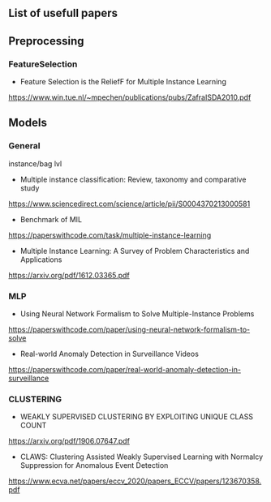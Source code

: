 ## List of usefull papers


## Preprocessing

### FeatureSelection

- Feature Selection is the ReliefF for Multiple Instance Learning

https://www.win.tue.nl/~mpechen/publications/pubs/ZafraISDA2010.pdf

## Models

### General

instance/bag lvl

- Multiple instance classification: Review, taxonomy and comparative study

https://www.sciencedirect.com/science/article/pii/S0004370213000581

- Benchmark of MIL

https://paperswithcode.com/task/multiple-instance-learning

- Multiple Instance Learning: A Survey of Problem Characteristics and Applications

https://arxiv.org/pdf/1612.03365.pdf

### MLP

- Using Neural Network Formalism to Solve Multiple-Instance Problems

https://paperswithcode.com/paper/using-neural-network-formalism-to-solve


- Real-world Anomaly Detection in Surveillance Videos

https://paperswithcode.com/paper/real-world-anomaly-detection-in-surveillance


### CLUSTERING

- WEAKLY SUPERVISED CLUSTERING BY EXPLOITING UNIQUE CLASS COUNT

https://arxiv.org/pdf/1906.07647.pdf

- CLAWS: Clustering Assisted Weakly Supervised Learning with Normalcy Suppression for Anomalous Event Detection

https://www.ecva.net/papers/eccv_2020/papers_ECCV/papers/123670358.pdf
